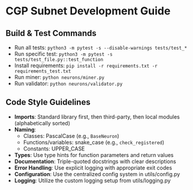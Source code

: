 # CGP Subnet Development Guide

## Build & Test Commands
- Run all tests: `python3 -m pytest -s --disable-warnings tests/test_*`
- Run specific test: `python3 -m pytest -s tests/test_file.py::test_function`
- Install requirements: `pip install -r requirements.txt -r requirements_test.txt`
- Run miner: `python neurons/miner.py`
- Run validator: `python neurons/validator.py`

## Code Style Guidelines
- **Imports**: Standard library first, then third-party, then local modules (alphabetically sorted)
- **Naming**: 
  - Classes: PascalCase (e.g., `BaseNeuron`)
  - Functions/variables: snake_case (e.g., `check_registered`)
  - Constants: UPPER_CASE
- **Types**: Use type hints for function parameters and return values
- **Documentation**: Triple-quoted docstrings with clear descriptions
- **Error Handling**: Use explicit logging with appropriate exit codes
- **Configuration**: Use the centralized config system in utils/config.py
- **Logging**: Utilize the custom logging setup from utils/logging.py